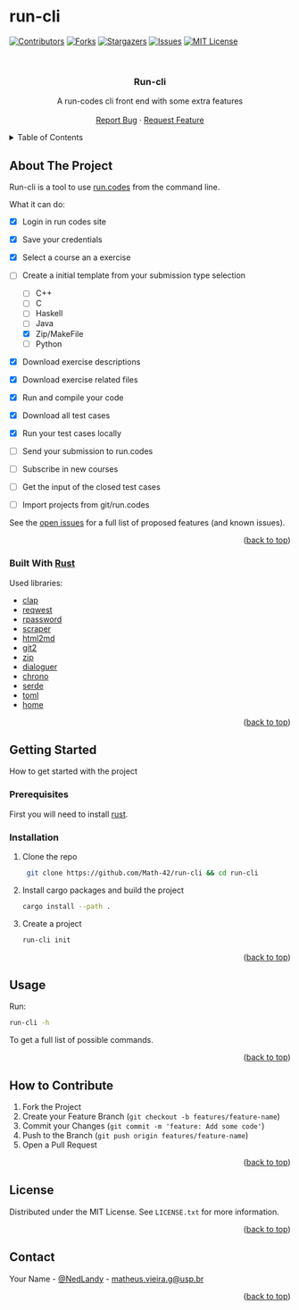 # run-cli


<div id="top"></div>
<!--
*** Thanks for checking out the Best-README-Template. If you have a suggestion
*** that would make this better, please fork the repo and create a pull request
*** or simply open an issue with the tag "enhancement".
*** Don't forget to give the project a star!
*** Thanks again! Now go create something AMAZING! :D
-->



<!-- PROJECT SHIELDS -->
<!--
*** I'm using markdown "reference style" links for readability.
*** Reference links are enclosed in brackets [ ] instead of parentheses ( ).
*** See the bottom of this document for the declaration of the reference variables
*** for contributors-url, forks-url, etc. This is an optional, concise syntax you may use.
*** https://www.markdownguide.org/basic-syntax/#reference-style-links
-->
[![Contributors][contributors-shield]][contributors-url]
[![Forks][forks-shield]][forks-url]
[![Stargazers][stars-shield]][stars-url]
[![Issues][issues-shield]][issues-url]
[![MIT License][license-shield]][license-url]

<!-- PROJECT LOGO -->
<br />
<div align="center">
  </a>

  <h3 align="center">Run-cli</h3>

  <p align="center">
A run-codes cli front end with some extra features
    <br />
    <br />
    <a href="https://github.com/math-42/run-cli/issues">Report Bug</a>
    ·
    <a href="https://github.com/math-42/run-cli/issues">Request Feature</a>
  </p>
</div>

<!-- TABLE OF CONTENTS -->
<details>
  <summary>Table of Contents</summary>
  <ol>
    <li>
      <a href="#about-the-project">About The Project</a>
      <ul>
        <li><a href="#built-with">Built With</a></li>
      </ul>
    </li>
    <li>
      <a href="#getting-started">Getting Started</a>
      <ul>
        <li><a href="#prerequisites">Prerequisites</a></li>
        <li><a href="#installation">Installation</a></li>
      </ul>
    </li>
    <li><a href="#usage">Usage</a></li>
    <li><a href="#roadmap">Roadmap</a></li>
    <li><a href="#contributing">Contributing</a></li>
    <li><a href="#license">License</a></li>
    <li><a href="#contact">Contact</a></li>
    <li><a href="#acknowledgments">Acknowledgments</a></li>
  </ol>
</details>



<!-- ABOUT THE PROJECT -->
## About The Project

Run-cli is a tool to use [run.codes](https://run.codes/) from the command line.

What it can do:

- [x] Login in run codes site
- [x] Save your credentials
- [x] Select a course an a exercise
- [ ] Create a initial template from your submission type selection
  - [ ] C++
  - [ ] C
  - [ ] Haskell
  - [ ] Java
  - [x] Zip/MakeFile
  - [ ] Python
- [x] Download exercise descriptions
- [x] Download exercise related files
- [x] Run and compile your code
- [x] Download all test cases
- [x] Run your test cases locally
- [ ] Send your submission to run.codes
- [ ] Subscribe in new courses
- [ ] Get the input of the closed test cases
- [ ] Import projects from git/run.codes


See the [open issues](https://github.com/Math-42/run-cli/issues) for a full list of proposed features (and known issues).

<p align="right">(<a href="#top">back to top</a>)</p>

### Built With [Rust](https://www.rust-lang.org/)

Used libraries:

* [clap](https://crates.io/crates/clap)
* [reqwest](https://docs.rs/reqwest/latest/reqwest/)
* [rpassword](https://crates.io/crates/rpassword)
* [scraper](https://crates.io/crates/scraper)
* [html2md](https://crates.io/crates/html2md)
* [git2](https://crates.io/crates/git2)
* [zip](https://crates.io/crates/zip)
* [dialoguer](https://crates.io/crates/dialoguer)
* [chrono](https://crates.io/crates/chrono)
* [serde](https://crates.io/crates/serde)
* [toml](https://crates.io/crates/toml)
* [home](https://crates.io/crates/home)

<p align="right">(<a href="#top">back to top</a>)</p>

<!-- GETTING STARTED -->
## Getting Started

How to get started with the project

### Prerequisites

First you will need to install [rust](https://www.rust-lang.org/tools/install).

### Installation

1. Clone the repo

   ```sh
    git clone https://github.com/Math-42/run-cli && cd run-cli
   ```

2. Install cargo packages and build the project

   ```sh
   cargo install --path .
   ```

3. Create a project

   ```sh
   run-cli init
   ```

<p align="right">(<a href="#top">back to top</a>)</p>

<!-- USAGE EXAMPLES -->
## Usage

Run:

   ```sh
   run-cli -h
   ```

To get a full list of possible commands.

<p align="right">(<a href="#top">back to top</a>)</p>

<!-- CONTRIBUTING -->
## How to Contribute

1. Fork the Project
2. Create your Feature Branch (`git checkout -b features/feature-name`)
3. Commit your Changes (`git commit -m 'feature: Add some code'`)
4. Push to the Branch (`git push origin features/feature-name`)
5. Open a Pull Request

<p align="right">(<a href="#top">back to top</a>)</p>

<!-- LICENSE -->
## License

Distributed under the MIT License. See `LICENSE.txt` for more information.

<p align="right">(<a href="#top">back to top</a>)</p>

<!-- CONTACT -->
## Contact

Your Name - [@NedLandy](https://twitter.com/NedLandy) - matheus.vieira.g@usp.br

<p align="right">(<a href="#top">back to top</a>)</p>

<!-- MARKDOWN LINKS & IMAGES -->
<!-- https://www.markdownguide.org/basic-syntax/#reference-style-links -->
[contributors-shield]: https://img.shields.io/github/contributors/math-42/run-cli.svg?style=for-the-badge
[contributors-url]: https://github.com/math-42/run-cli/graphs/contributors

[forks-shield]: https://img.shields.io/github/forks/math-42/run-cli.svg?style=for-the-badge
[forks-url]: https://github.com/math-42/run-cli/network/members

[stars-shield]: https://img.shields.io/github/stars/math-42/run-cli.svg?style=for-the-badge
[stars-url]: https://github.com/math-42/run-cli/stargazers

[issues-shield]: https://img.shields.io/github/issues/math-42/run-cli.svg?style=for-the-badge
[issues-url]: https://github.com/math-42/run-cli/issues

[license-shield]: https://img.shields.io/github/license/math-42/run-cli.svg?style=for-the-badge
[license-url]: https://github.com/math-42/run-cli/blob/master/LICENSE.txt
